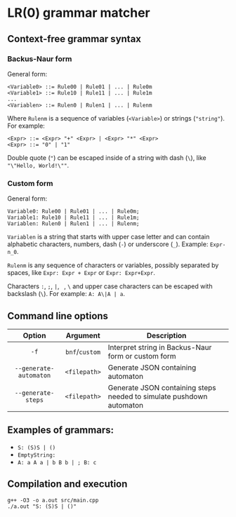 # LR(0) grammar matcher

## Context-free grammar syntax

### Backus-Naur form

General form:
```
<Variable0> ::= Rule00 | Rule01 | ... | Rule0m
<Variable1> ::= Rule10 | Rule11 | ... | Rule1m
...
<Variablen> ::= Rulen0 | Rulen1 | ... | Rulenm
```

Where `Rulenm` is a sequence of variables (`<Variable>`) or strings (`"string"`). For example:

```
<Expr> ::= <Expr> "+" <Expr> | <Expr> "*" <Expr>
<Expr> ::= "0" | "1"
```

Double quote (`"`) can be escaped inside of a string with dash (`\`), like `"\"Hello, World!\""`.

### Custom form

General form:
```
Variable0: Rule00 | Rule01 | ... | Rule0m;
Variable1: Rule10 | Rule11 | ... | Rule1m;
Variablen: Rulen0 | Rulen1 | ... | Rulenm;
```

`Variablen` is a string that starts with upper case letter and can contain alphabetic characters, numbers, dash (`-`) or underscore (`_`). Example: `Expr-n_0`.

`Rulenm` is any sequence of characters or variables, possibly separated by spaces, like `Expr: Expr + Expr` or `Expr: Expr+Expr`.

Characters `:`, `;`, `|`, ` `, `\` and upper case characters can be escaped with backslash (`\`). For example: `A: A\|A | a`.

## Command line options

| Option                   | Argument       | Description |
| :------------------:     | :------------: | ----------- |
| `-f`                     | `bnf`/`custom` | Interpret string in Backus-Naur form or custom form |
| `--generate-automaton`   | `<filepath>`   | Generate JSON containing automaton |
| `--generate-steps`       | `<filepath>`   | Generate JSON containing steps needed to simulate pushdown automaton |

## Examples of grammars:

* `S: (S)S | ()`
* `EmptyString: `
* `A: a A a | b B b | ; B: c`

## Compilation and execution

```
g++ -O3 -o a.out src/main.cpp
./a.out "S: (S)S | ()"
```
